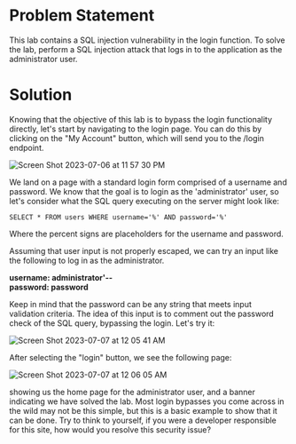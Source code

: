 # Problem Statement

 This lab contains a SQL injection vulnerability in the login function. To solve the lab, perform a SQL injection attack that logs in to the application as the administrator user. 

# Solution

Knowing that the objective of this lab is to bypass the login functionality directly, let's start by navigating to the login page. You can do this by clicking on the "My Account" button, which will send you to the /login endpoint. 

![Screen Shot 2023-07-06 at 11 57 30 PM](https://github.com/tatruesdell/WebSecurityAcademy/assets/43506369/ca170bdb-4f1b-4352-875a-19256b8f5ef8)

We land on a page with a standard login form comprised of a username and password. We know that the goal is to login as the 'administrator' user, so let's consider what the SQL query executing on the server might look like:

```
SELECT * FROM users WHERE username='%' AND password='%'
```

Where the percent signs are placeholders for the username and password. 

Assuming that user input is not properly escaped, we can try an input like the following to log in as the administrator. 

<b>username: administrator'-- <br>
password: password </b>

Keep in mind that the password can be any string that meets input validation criteria. The idea of this input is to comment out the password check of the SQL query, bypassing the login. Let's try it:

![Screen Shot 2023-07-07 at 12 05 41 AM](https://github.com/tatruesdell/WebSecurityAcademy/assets/43506369/527fd69c-5a4a-4df4-a0ce-77827b4efa4c)

After selecting the "login" button, we see the following page:

![Screen Shot 2023-07-07 at 12 06 05 AM](https://github.com/tatruesdell/WebSecurityAcademy/assets/43506369/14069e8c-3df6-4cf4-866c-29ab714c9f5f)

showing us the home page for the administrator user, and a banner indicating we have solved the lab. Most login bypasses you come across in the wild may not be this simple, but this is a basic example to show that it can be done. Try to think to yourself, if you were a developer responsible for this site, how would you resolve this security issue?
